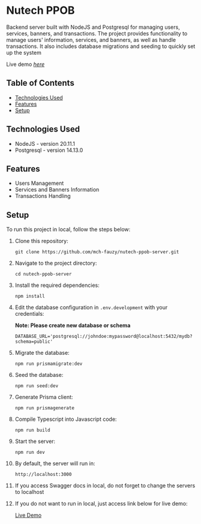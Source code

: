 # Nutech PPOB
Backend server built with NodeJS and Postgresql for managing users, services, banners, and transactions. The project provides functionality to manage users' information, services, and banners, as well as handle transactions. It also includes database migrations and seeding to quickly set up the system

Live demo [_here_](https://nutech-ppob-server.vercel.app/)

## Table of Contents
* [Technologies Used](#technologies-used)
* [Features](#features)
* [Setup](#setup)

## Technologies Used
- NodeJS - version 20.11.1
- Postgresql - version 14.13.0

## Features
- Users Management
- Services and Banners Information
- Transactions Handling

## Setup
To run this project in local, follow the steps below:

1. Clone this repository:

   ```
   git clone https://github.com/mch-fauzy/nutech-ppob-server.git
   ```

2. Navigate to the project directory:
   ```
   cd nutech-ppob-server
   ```

3. Install the required dependencies:
   ```
   npm install
   ```

4. Edit the database configuration in `.env.development` with your credentials:
    
    __Note: Please create new database or schema__
    
    ```
    DATABASE_URL='postgresql://johndoe:mypassword@localhost:5432/mydb?schema=public'
    ```

5. Migrate the database:
   ```
   npm run prismamigrate:dev
   ```

6. Seed the database:
   ```
   npm run seed:dev
   ```

7. Generate Prisma client:
   ```
   npm run prismagenerate
   ```

8. Compile Typescript into Javascript code:
   ```
   npm run build
   ```

9. Start the server:
   ```
   npm run dev
   ```

10. By default, the server will run in:
    ```
    http://localhost:3000
    ```

11. If you access Swagger docs in local, do not forget to change the servers to localhost

12. If you do not want to run in local, just access link below for live demo:

    [Live Demo](https://nutech-ppob-server.vercel.app/)
    